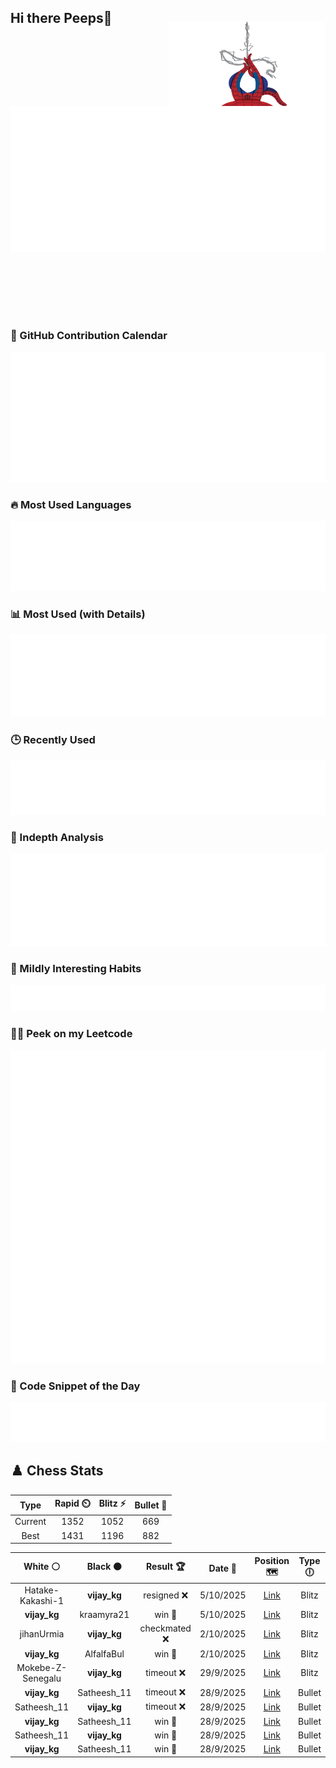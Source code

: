 ## Hi there Peeps👋

<p style="text-align: right; margin-top: -40px; position: relative; top: 15px;">
  <img src="./assets/spidertocat.png" width="250" height="250" alt="Spider-Ham swinging" align="right">
</p>

<div style="position: relative; width: 100%; height: auto;">
  <img src="./metrics.classic.svg" alt="Metrics" style="position: relative; top: -100px; left: 0; z-index: 1; display: block;">
</div>

### 📅 GitHub Contribution Calendar

![Half-year](./metrics.plugin.isocalendar.svg)

### 🔥 Most Used Languages
![Most Used](metrics.plugin.languages.svg)

### 📊 Most Used (with Details)
![Most Used Details](metrics.plugin.languages.details.svg)

### 🕒 Recently Used
![Recently Used](metrics.plugin.languages.recent.svg)

### 📌 Indepth Analysis
![Indepth](metrics.plugin.languages.indepth.svg)

### 🧠 Mildly Interesting Habits

![Habits Facts](./metrics.plugin.habits.facts.svg)

### 🧑‍💻 Peek on my Leetcode 

![LeetCode Stats](metrics.plugin.leetcode.svg)

### 📝 Code Snippet of the Day

![Code Snippet](./metrics.plugin.code.svg)

## ♟️ Chess Stats

<!--START_SECTION:chessStats-->
<!-- Automatically generated with https://github.com/Balastrong/chess-stats-action -->

| Type | Rapid ⏲️ | Blitz ⚡ | Bullet 🔫 |
|:---:|:---:|:---:|:---:|
| Current | 1352 | 1052 | 669 |
| Best | 1431 | 1196 | 882 |

| White ⚪ | Black ⚫ | Result 🏆 | Date 📅 | Position 🗺️ | Type 🕕 |
|:---:|:---:|:---:|:---:|:---:|:---:|
| Hatake-Kakashi-1 | **vijay_kg** | resigned ❌ | 5/10/2025 | <a href="http://www.ee.unb.ca/cgi-bin/tervo/fen.pl?select=4r3/pR3pkp/5np1/3p4/3R4/P1N3P1/1PP2P1P/6K1 b - - 0 22">Link</a> | Blitz |
| **vijay_kg** | kraamyra21 | win 🥇 | 5/10/2025 | <a href="http://www.ee.unb.ca/cgi-bin/tervo/fen.pl?select=1r2rk1R/5pp1/p7/8/2pP1q2/8/P4P2/4R1K1 b - - 0 35">Link</a> | Blitz |
| jihanUrmia | **vijay_kg** | checkmated ❌ | 2/10/2025 | <a href="http://www.ee.unb.ca/cgi-bin/tervo/fen.pl?select=r4r1k/p4p2/q1n5/7Q/1p6/5N1P/PPPN1n2/1K4R1 b - - 3 24">Link</a> | Blitz |
| **vijay_kg** | AlfalfaBul | win 🥇 | 2/10/2025 | <a href="http://www.ee.unb.ca/cgi-bin/tervo/fen.pl?select=8/8/4N3/4R3/8/2k4K/4Q3/8 b - - 4 67">Link</a> | Blitz |
| Mokebe-Z-Senegalu | **vijay_kg** | timeout ❌ | 29/9/2025 | <a href="http://www.ee.unb.ca/cgi-bin/tervo/fen.pl?select=5R2/1Q3p2/4pk2/3p3p/3P2p1/3K4/7P/8 b - - 3 41">Link</a> | Blitz |
| **vijay_kg** | Satheesh_11 | timeout ❌ | 28/9/2025 | <a href="http://www.ee.unb.ca/cgi-bin/tervo/fen.pl?select=2k1r3/p6p/2p1N1p1/5n2/8/P6P/1PP3PK/4R3 w - - 2 30">Link</a> | Bullet |
| Satheesh_11 | **vijay_kg** | timeout ❌ | 28/9/2025 | <a href="http://www.ee.unb.ca/cgi-bin/tervo/fen.pl?select=5r2/pppn2bk/6p1/3q3r/8/3bQ3/PP3P1P/RNB1R1K1 b - - 3 22">Link</a> | Bullet |
| **vijay_kg** | Satheesh_11 | win 🥇 | 28/9/2025 | <a href="http://www.ee.unb.ca/cgi-bin/tervo/fen.pl?select=8/p7/8/8/1Pk3Q1/K7/P4R2/8 b - - 1 39">Link</a> | Bullet |
| Satheesh_11 | **vijay_kg** | win 🥇 | 28/9/2025 | <a href="http://www.ee.unb.ca/cgi-bin/tervo/fen.pl?select=r4rk1/pR3p1p/6p1/3p4/8/4PBbP/5q2/3R1K2 w - - 4 24">Link</a> | Bullet |
| **vijay_kg** | Satheesh_11 | win 🥇 | 28/9/2025 | <a href="http://www.ee.unb.ca/cgi-bin/tervo/fen.pl?select=3N1b2/pkpn2pp/1p2pn2/8/4PB2/2N5/PPP2PPP/R3K2R b KQ - 0 14">Link</a> | Bullet |

<!--END_SECTION:chessStats-->
